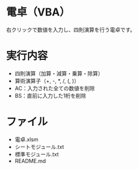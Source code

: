 # 電卓（VBA）
右クリックで数値を入力し、四則演算を行う電卓です。

# 実行内容
- 四則演算（加算・減算・乗算・除算）
- 算術演算子（+, -, *, /, (, )）
- AC：入力された全ての数値を削除
- BS：直前に入力した1桁を削除

# ファイル
- 電卓.xlsm
- シートモジュール.txt
- 標準モジュール.txt
- README.md
